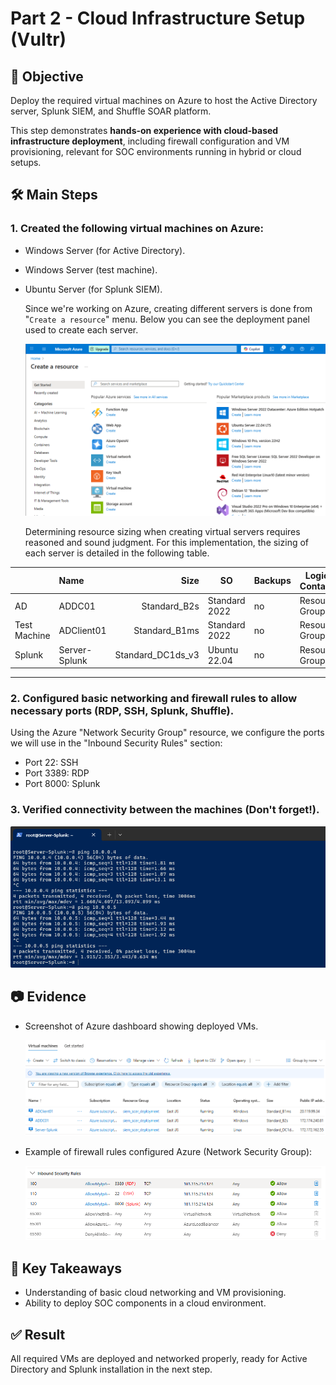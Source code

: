
# Part 2 - Cloud Infrastructure Setup (Vultr)

## 🎯 Objective
Deploy the required virtual machines on Azure to host the Active Directory server, Splunk SIEM, and Shuffle SOAR platform.

This step demonstrates **hands-on experience with cloud-based infrastructure deployment**, including firewall configuration and VM provisioning, relevant for SOC environments running in hybrid or cloud setups.

## 🛠️ Main Steps
### 1. Created the following virtual machines on Azure:
   - Windows Server (for Active Directory).
   - Windows Server (test machine).
   - Ubuntu Server (for Splunk SIEM).
   
     Since we're working on Azure, creating different servers is done from "`Create a resource`" menu. Below you can see the deployment panel used to create each server.
     
     ![deploy-panel](../03-Evidences/step_2-deploy-panel.png)

     Determining resource sizing when creating virtual servers requires reasoned and sound judgment. For this implementation, the sizing of each server is detailed in the following table.
     
     
|              | **Name**      |          **Size** | **SO**        | **Backups** | **Logical Container** | **Network Type** | **Firewal Type** |
| :----------- | :------------ | ----------------: | ------------- | ----------- | ----------------- | ------------ | ------------ |
| AD           | ADDC01        |      Standard_B2s | Standard 2022 | no          | Resource Group    | Virtual Network  | NSG          |
| Test Machine | ADClient01    |     Standard_B1ms | Standard 2022 | no          | Resource Group    | Virtual Network  | NSG          |
| Splunk       | Server-Splunk | Standard_DC1ds_v3 | Ubuntu 22.04  | no          | Resource Group    | Virtual Network  | NSG          |


***   
### 2. Configured basic networking and firewall rules to allow necessary ports (RDP, SSH, Splunk, Shuffle).
Using the Azure "Network Security Group" resource, we configure the ports we will use in the "Inbound Security Rules" section:
- Port 22: SSH
- Port 3389: RDP
- Port 8000: Splunk

### 3. Verified connectivity between the machines (Don't forget!).

![deploy-panel](../03-Evidences/step_2-ping-probe.png)

## 📷 Evidence
- Screenshot of Azure dashboard showing deployed VMs.
  
  ![deploy-panel](../03-Evidences/step_2-virtual-machines.png)
  
- Example of firewall rules configured Azure (Network Security Group):
  
  ![deploy-panel](../03-Evidences/step_2-NSG.png)

## 🔗 Key Takeaways
- Understanding of basic cloud networking and VM provisioning.
- Ability to deploy SOC components in a cloud environment.

## ✅ Result
All required VMs are deployed and networked properly, ready for Active Directory and Splunk installation in the next step.
